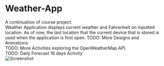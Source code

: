 # Weather-App
A continuation of course project.  
Weather Application displays current weather and Fahrenheit on inputted location. 
As of now, the last location that the current device that is stored is used when the application is first open.
TODO: More Designs and Animations.  
TODO: More Activities exploring the OpenWeatherMap API.  
TODO: Daily Forecast 16 days Activity  
![Screenshot](https://user-images.githubusercontent.com/63819456/148455137-e6fb8d5e-9af7-4214-9717-21e987559bea.PNG)
